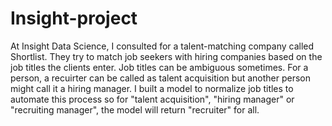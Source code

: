# Insight-project
At Insight Data Science, I consulted for a talent-matching company called Shortlist. They try to match job seekers with hiring companies based on the job titles the clients enter.
Job titles can be ambiguous sometimes. For a person, a recuirter can be called as talent acquisition but another person might call it a hiring manager. 
I built a model to normalize job titles to automate this process so for "talent acquisition", "hiring manager" or "recruiting manager", the model will return "recruiter" for all.

